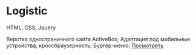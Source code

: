 # Logistic
HTML, CSS, Jquery


Верстка одностраничного сайта ActiveBox;
Адаптация под мобильные устройства, кроссбраузерность;
Бургер-меню;
[Посмотреть](https://romankukushkinru.github.io/Logistic/)
